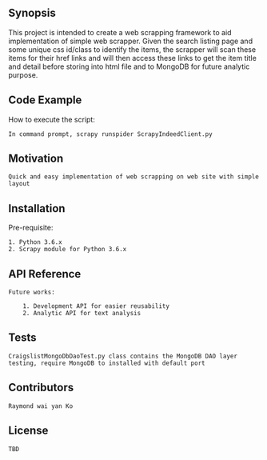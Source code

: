## Synopsis

This project is intended to create a web scrapping framework to aid implementation of simple web scrapper.  Given the search listing page and some unique css id/class to identify the items, the scrapper will scan these items for their href links and will then access these links to get the item title and detail before storing into html file and to MongoDB for future analytic purpose.

## Code Example

How to execute the script:
	
	In command prompt, scrapy runspider ScrapyIndeedClient.py

## Motivation

	Quick and easy implementation of web scrapping on web site with simple layout

## Installation

Pre-requisite:

	1. Python 3.6.x
	2. Scrapy module for Python 3.6.x	

## API Reference

	Future works:
		
		1. Development API for easier reusability 
		2. Analytic API for text analysis

## Tests

	CraigslistMongoDbDaoTest.py class contains the MongoDB DAO layer testing, require MongoDB to installed with default port

## Contributors

	Raymond wai yan Ko

## License

	TBD
